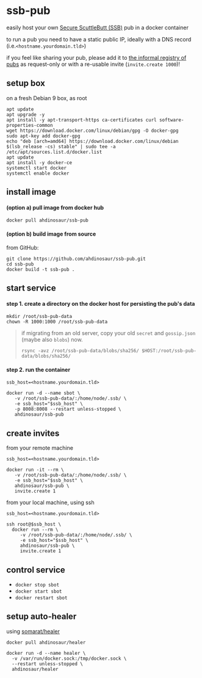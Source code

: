 # ssb-pub

easily host your own [Secure ScuttleButt (SSB)](https://www.scuttlebutt.nz) pub in a docker container

to run a pub you need to have a static public IP, ideally with a DNS record (i.e.`<hostname.yourdomain.tld>`)

if you feel like sharing your pub, please add it to [the informal registry of pubs](https://github.com/ssbc/scuttlebot/wiki/Pub-Servers) as request-only or with a re-usable invite (`invite.create 1000`)!

## setup box

on a fresh Debian 9 box, as root

```shell
apt update
apt upgrade -y
apt install -y apt-transport-https ca-certificates curl software-properties-common
wget https://download.docker.com/linux/debian/gpg -O docker-gpg
sudo apt-key add docker-gpg
echo "deb [arch=amd64] https://download.docker.com/linux/debian $(lsb_release -cs) stable" | sudo tee -a /etc/apt/sources.list.d/docker.list
apt update
apt install -y docker-ce
systemctl start docker
systemctl enable docker
```

## install image

#### (option a) pull image from docker hub

```shell
docker pull ahdinosaur/ssb-pub
```

#### (option b) build image from source

from GitHub:

```shell
git clone https://github.com/ahdinosaur/ssb-pub.git
cd ssb-pub
docker build -t ssb-pub .
```

## start service

#### step 1. create a directory on the docker host for persisting the pub's data

```shell
mkdir /root/ssb-pub-data
chown -R 1000:1000 /root/ssb-pub-data
```

> if migrating from an old server, copy your old `secret` and `gossip.json` (maybe also `blobs`) now.
>
> ```
> rsync -avz /root/ssb-pub-data/blobs/sha256/ $HOST:/root/ssb-pub-data/blobs/sha256/
> ```

#### step 2. run the container

```shell
ssb_host=<hostname.yourdomain.tld>

docker run -d --name sbot \
   -v /root/ssb-pub-data/:/home/node/.ssb/ \
   -e ssb_host="$ssb_host" \
   -p 8008:8008 --restart unless-stopped \
   ahdinosaur/ssb-pub
```

## create invites

from your remote machine

```shell
ssb_host=<hostname.yourdomain.tld>

docker run -it --rm \
   -v /root/ssb-pub-data/:/home/node/.ssb/ \
   -e ssb_host="$ssb_host" \
   ahdinosaur/ssb-pub \
   invite.create 1
```

from your local machine, using ssh

```shell
ssb_host=<hostname.yourdomain.tld>

ssh root@$ssb_host \
  docker run --rm \
     -v /root/ssb-pub-data/:/home/node/.ssb/ \
     -e ssb_host="$ssb_host" \
     ahdinosaur/ssb-pub \
     invite.create 1
```

## control service

- `docker stop sbot`
- `docker start sbot`
- `docker restart sbot`

## setup auto-healer

using [somarat/healer](https://github.com/somarat/healer)

```shell
docker pull ahdinosaur/healer
```

```shell
docker run -d --name healer \
  -v /var/run/docker.sock:/tmp/docker.sock \
  --restart unless-stopped \
  ahdinosaur/healer
```
